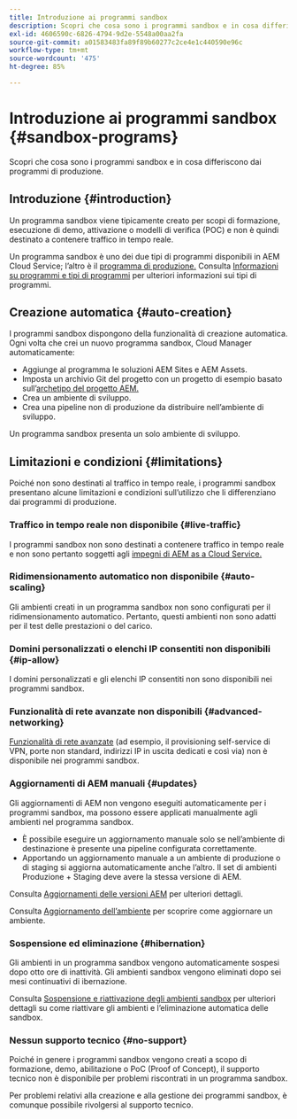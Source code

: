 ```yaml
---
title: Introduzione ai programmi sandbox
description: Scopri che cosa sono i programmi sandbox e in cosa differiscono dai programmi di produzione.
exl-id: 4606590c-6826-4794-9d2e-5548a00aa2fa
source-git-commit: a01583483fa89f89b60277c2ce4e1c440590e96c
workflow-type: tm+mt
source-wordcount: '475'
ht-degree: 85%

---
```



# Introduzione ai programmi sandbox {#sandbox-programs}

Scopri che cosa sono i programmi sandbox e in cosa differiscono dai programmi di produzione.

## Introduzione {#introduction}

Un programma sandbox viene tipicamente creato per scopi di formazione, esecuzione di demo, attivazione o modelli di verifica (POC) e non è quindi destinato a contenere traffico in tempo reale.

Un programma sandbox è uno dei due tipi di programmi disponibili in AEM Cloud Service; l’altro è il [programma di produzione.](introduction-production-programs.md) Consulta [Informazioni su programmi e tipi di programmi](/help/implementing/cloud-manager/getting-access-to-aem-in-cloud/program-types.md) per ulteriori informazioni sui tipi di programmi.

## Creazione automatica {#auto-creation}

I programmi sandbox dispongono della funzionalità di creazione automatica. Ogni volta che crei un nuovo programma sandbox, Cloud Manager automaticamente:

* Aggiunge al programma le soluzioni AEM Sites e AEM Assets.
* Imposta un archivio Git del progetto con un progetto di esempio basato sull’[archetipo del progetto AEM.](https://experienceleague.adobe.com/docs/experience-manager-core-components/using/developing/archetype/overview.html?lang=it)
* Crea un ambiente di sviluppo.
* Crea una pipeline non di produzione da distribuire nell’ambiente di sviluppo.

Un programma sandbox presenta un solo ambiente di sviluppo.

## Limitazioni e condizioni {#limitations}

Poiché non sono destinati al traffico in tempo reale, i programmi sandbox presentano alcune limitazioni e condizioni sull’utilizzo che li differenziano dai programmi di produzione.

### Traffico in tempo reale non disponibile {#live-traffic}

I programmi sandbox non sono destinati a contenere traffico in tempo reale e non sono pertanto soggetti agli [impegni di AEM as a Cloud Service.](https://www.adobe.com/it/legal/service-commitments.html)

### Ridimensionamento automatico non disponibile {#auto-scaling}

Gli ambienti creati in un programma sandbox non sono configurati per il ridimensionamento automatico. Pertanto, questi ambienti non sono adatti per il test delle prestazioni o del carico.

### Domini personalizzati o elenchi IP consentiti non disponibili {#ip-allow}

I domini personalizzati e gli elenchi IP consentiti non sono disponibili nei programmi sandbox.

### Funzionalità di rete avanzate non disponibili {#advanced-networking}

[Funzionalità di rete avanzate](/help/security/configuring-advanced-networking.md) (ad esempio, il provisioning self-service di VPN, porte non standard, indirizzi IP in uscita dedicati e così via) non è disponibile nei programmi sandbox.

### Aggiornamenti di AEM manuali {#updates}

Gli aggiornamenti di AEM non vengono eseguiti automaticamente per i programmi sandbox, ma possono essere applicati manualmente agli ambienti nel programma sandbox.

* È possibile eseguire un aggiornamento manuale solo se nell’ambiente di destinazione è presente una pipeline configurata correttamente.
* Apportando un aggiornamento manuale a un ambiente di produzione o di staging si aggiorna automaticamente anche l’altro. Il set di ambienti Produzione + Staging deve avere la stessa versione di AEM.

Consulta [Aggiornamenti delle versioni AEM](/help/implementing/deploying/aem-version-updates.md) per ulteriori dettagli.

Consulta [Aggiornamento dell’ambiente](/help/implementing/cloud-manager/manage-environments.md#updating-dev-environment) per scoprire come aggiornare un ambiente.

### Sospensione ed eliminazione {#hibernation}

Gli ambienti in un programma sandbox vengono automaticamente sospesi dopo otto ore di inattività. Gli ambienti sandbox vengono eliminati dopo sei mesi continuativi di ibernazione.

Consulta [Sospensione e riattivazione degli ambienti sandbox](/help/implementing/cloud-manager/getting-access-to-aem-in-cloud/hibernating-environments.md) per ulteriori dettagli su come riattivare gli ambienti e l’eliminazione automatica delle sandbox.

### Nessun supporto tecnico {#no-support}

Poiché in genere i programmi sandbox vengono creati a scopo di formazione, demo, abilitazione o PoC (Proof of Concept), il supporto tecnico non è disponibile per problemi riscontrati in un programma sandbox.

Per problemi relativi alla creazione e alla gestione dei programmi sandbox, è comunque possibile rivolgersi al supporto tecnico.
